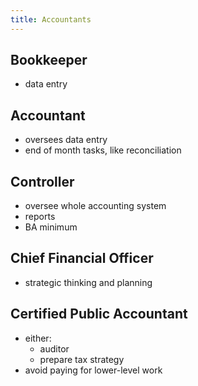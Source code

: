 ```yaml
---
title: Accountants
---
```


## Bookkeeper
- data entry

## Accountant
- oversees data entry
- end of month tasks, like reconciliation

## Controller
- oversee whole accounting system
- reports
- BA minimum

## Chief Financial Officer
- strategic thinking and planning

## Certified Public Accountant
- either:
  - auditor
  - prepare tax strategy
- avoid paying for lower-level work
